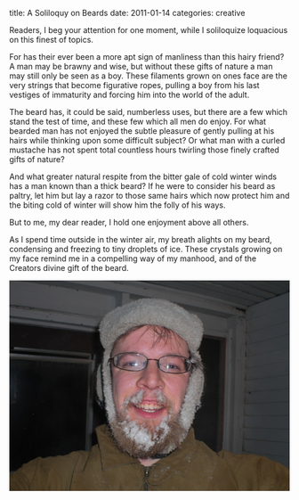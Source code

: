 title: A Soliloquy on Beards
date: 2011-01-14
categories: creative


Readers, I beg your attention for one moment, while I soliloquize
loquacious on this finest of topics.

For has their ever been a more apt sign of manliness than this hairy
friend? A man may be brawny and wise, but without these gifts of
nature a man may still only be seen as a boy. These filaments grown
on ones face are the very strings that become figurative ropes,
pulling a boy from his last vestiges of immaturity and forcing him
into the world of the adult.

The beard has, it could be said, numberless uses, but there are a
few which stand the test of time, and these few which all men do
enjoy. For what bearded man has not enjoyed the subtle pleasure of
gently pulling at his hairs while thinking upon some difficult
subject? Or what man with a curled mustache has not spent total
countless hours twirling those finely crafted gifts of nature?

And what greater natural respite from the bitter gale of cold winter
winds has a man known than a thick beard? If he were to consider his
beard as paltry, let him but lay a razor to those same hairs which now
protect him and the biting cold of winter will show him the folly of
his ways.

But to me, my dear reader, I hold one enjoyment above all others.

As I spend time outside in the winter air, my breath alights on my
beard, condensing and freezing to tiny droplets of ice. These crystals
growing on my face remind me in a compelling way of my manhood, and of
the Creators divine gift of the beard.

![](content/images/beard-with-snow.jpg "Beard with snow")
